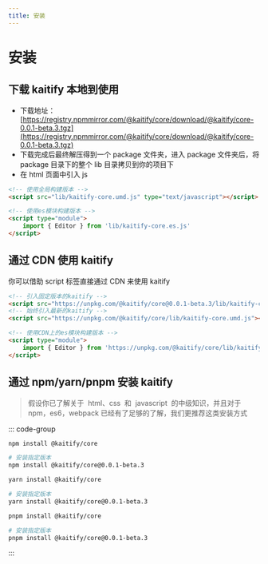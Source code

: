 ```yaml
---
title: 安装
---
```


# 安装

## 下载 kaitify 本地到使用

- 下载地址：[https://registry.npmmirror.com/@kaitify/core/download/@kaitify/core-0.0.1-beta.3.tgz](https://registry.npmmirror.com/@kaitify/core/download/@kaitify/core-0.0.1-beta.3.tgz)
- 下载完成后最终解压得到一个 package 文件夹，进入 package 文件夹后，将 package 目录下的整个 lib 目录拷贝到你的项目下
- 在 html 页面中引入 js

```html
<!-- 使用全局构建版本 -->
<script src="lib/kaitify-core.umd.js" type="text/javascript"></script>
```

```html
<!-- 使用es模块构建版本 -->
<script type="module">
	import { Editor } from 'lib/kaitify-core.es.js'
</script>
```

## 通过 CDN 使用 kaitify

你可以借助 script 标签直接通过 CDN 来使用 kaitify

```html
<!-- 引入固定版本的kaitify -->
<script src="https://unpkg.com/@kaitify/core@0.0.1-beta.3/lib/kaitify-core.umd.js"></script>
<!-- 始终引入最新的kaitify -->
<script src="https://unpkg.com/@kaitify/core/lib/kaitify-core.umd.js"></script>
```

```html
<!-- 使用CDN上的es模块构建版本 -->
<script type="module">
	import { Editor } from 'https://unpkg.com/@kaitify/core/lib/kaitify-core.es.js'
</script>
```

## 通过 npm/yarn/pnpm 安装 kaitify

> 假设你已了解关于  html、css  和  javascript  的中级知识，并且对于 npm，es6，webpack 已经有了足够的了解，我们更推荐这类安装方式

::: code-group

```bash [npm]
npm install @kaitify/core

# 安装指定版本
npm install @kaitify/core@0.0.1-beta.3
```

```bash [yarn]
yarn install @kaitify/core

# 安装指定版本
yarn install @kaitify/core@0.0.1-beta.3
```

```bash [pnpm]
pnpm install @kaitify/core

# 安装指定版本
pnpm install @kaitify/core@0.0.1-beta.3
```

:::
